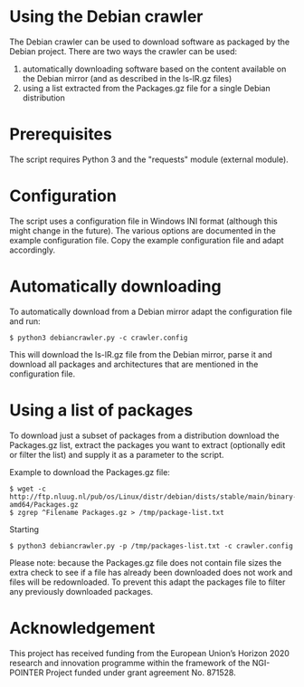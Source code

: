 # Using the Debian crawler

The Debian crawler can be used to download software as packaged by the
Debian project. There are two ways the crawler can be used:

1. automatically downloading software based on the content available on the Debian mirror (and as described in the ls-lR.gz files)
2. using a list extracted from the Packages.gz file for a single Debian distribution

# Prerequisites

The script requires Python 3 and the "requests" module (external module).

# Configuration

The script uses a configuration file in Windows INI format (although this might
change in the future). The various options are documented in the example
configuration file. Copy the example configuration file and adapt accordingly.

# Automatically downloading

To automatically download from a Debian mirror adapt the configuration file and
run:

    $ python3 debiancrawler.py -c crawler.config

This will download the ls-lR.gz file from the Debian mirror, parse it and
download all packages and architectures that are mentioned in the configuration
file.

# Using a list of packages

To download just a subset of packages from a distribution download the
Packages.gz list, extract the packages you want to extract (optionally edit
or filter the list) and supply it as a parameter to the script.

Example to download the Packages.gz file:

    $ wget -c http://ftp.nluug.nl/pub/os/Linux/distr/debian/dists/stable/main/binary-amd64/Packages.gz
    $ zgrep ^Filename Packages.gz > /tmp/package-list.txt

Starting 

    $ python3 debiancrawler.py -p /tmp/packages-list.txt -c crawler.config

Please note: because the Packages.gz file does not contain file sizes the extra
check to see if a file has already been downloaded does not work and files will
be redownloaded. To prevent this adapt the packages file to filter any
previously downloaded packages.

# Acknowledgement

This project has received funding from the European Union’s Horizon 2020
research and innovation programme within the framework of the NGI-POINTER
Project funded under grant agreement No. 871528.
